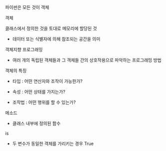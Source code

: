 파이썬은 모든 것이 객체

객체

클래스에서 정의한 것을 토대로 메모리에 할당된 것

- 데이터 또는 식별자에 의해 참조되는 공간을 의미

객체지향 프로그래밍

- 여러 개의 독립된 객체들과 그 객체들 간의 상호작용으로 파악하는 프로그래밍 방법

객체의 특징

- 타입 : 어떤 연산자와 조작이 가능한가?

- 속성 : 어떤 상태를 가지는가?

- 조작법 : 어떤 행위를 할 수 있는가?



메소드

- 클래스 내부에 정의된 함수



is 

- 두 변수가 동일한 객체를 가리키는 경우 True




